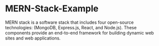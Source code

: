 # MERN-Stack-Example
MERN stack is a software stack that includes four open-source technologies: (MongoDB, Express.js, React, and Node.js). These components provide an end-to-end framework for building dynamic web sites and web applications.
